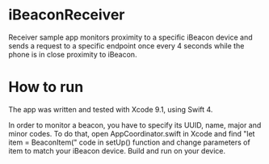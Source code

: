 # iBeaconReceiver
Receiver sample app monitors proximity to a specific iBeacon device and sends a request to a specific endpoint once every 4 seconds while the phone is in close proximity to iBeacon.

# How to run
The app was written and tested with Xcode 9.1, using Swift 4.

In order to monitor a beacon, you have to specify its UUID, name, major and minor codes.
To do that, open AppCoordinator.swift in Xcode and find "let item = BeaconItem(" code in
setUp() function and change parameters of item to match your iBeacon device.
Build and run on your device.
